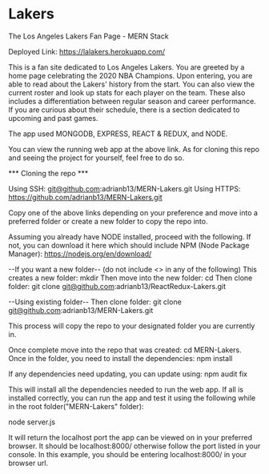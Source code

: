 # Lakers

The Los Angeles Lakers Fan Page - MERN Stack

Deployed Link: https://lalakers.herokuapp.com/

This is a fan site dedicated to Los Angeles Lakers. You are greeted by a home page celebrating the 2020 NBA Champions.  Upon entering, you are able to read about the Lakers' history from the start.  You can also view the current roster and look up stats for each player on the team.  These also includes a differentiation between regular season and career performance.  If you are curious about their schedule, there is a section dedicated to upcoming and past games. 

The app used MONGODB, EXPRESS, REACT & REDUX, and NODE.

You can view the running web app at the above link. As for cloning this repo and seeing the project for yourself, feel free to do so.

*** Cloning the repo ***

Using SSH: git@github.com:adrianb13/MERN-Lakers.git 
Using HTTPS: https://github.com/adrianb13/MERN-Lakers.git

Copy one of the above links depending on your preference and move into a preferred folder or create a new folder to copy the repo into.

Assuming you already have NODE installed, proceed with the following. If not, you can download it here which should include NPM (Node Package Manager): https://nodejs.org/en/download/

--If you want a new folder-- (do not include <> in any of the following) This creates a new folder: mkdir Then move into the new folder: cd Then clone folder: git clone git@github.com:adrianb13/ReactRedux-Lakers.git

--Using existing folder-- Then clone folder: git clone git@github.com:adrianb13/MERN-Lakers.git

This process will copy the repo to your designated folder you are currently in.

Once complete move into the repo that was created: cd MERN-Lakers. Once in the folder, you need to install the dependencies: npm install

If any dependencies need updating, you can update using: npm audit fix

This will install all the dependencies needed to run the web app. If all is installed correctly, you can run the app and test it using the following while in the root folder("MERN-Lakers" folder):

node server.js

It will return the localhost port the app can be viewed on in your preferred browser. It should be localhost:8000/ otherwise follow the port listed in your console. In this example, you should be entering localhost:8000/ in your browser url.

